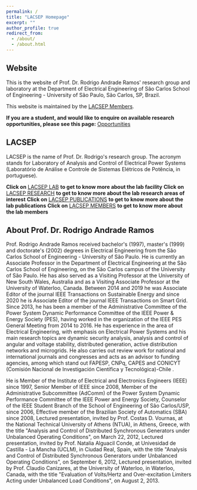 ```yaml
---
permalink: /
title: "LACSEP Homepage"
excerpt: ""
author_profile: true
redirect_from: 
  - /about/
  - /about.html
---
```


## Website
This is the website of Prof. Dr. Rodrigo Andrade Ramos' research group and laboratory at the Department of Electrical Engineering of São Carlos School of Engineering - University of São Paulo, São Carlos, SP, Brazil.

This website is maintained by the [LACSEP Members](https://lacsep.github.io/lacsep-members/).

**If you are a student, and would like to enquire on available research opportunities, please see this page:** [Opportunities](https://lacsep.github.io/lacsep-opportunities/)

## LACSEP
LACSEP is the name of Prof. Dr. Rodrigo's research group. The acronym stands for Laboratory of Analysis and Control of Electrical Power Systems (Laboratório de Análise e Controle de Sistemas Elétricos de Potência, in portuguese). 

**Click on** [LACSEP LAB](https://lacsep.github.io/lacsep-lab/) **to get to know more about the lab facility**
**Click on** [LACSEP RESEARCH](https://lacsep.github.io/lacsep-research/) **to get to know more about the lab research areas of interest**
**Click on** [LACSEP PUBLICATIONS](https://lacsep.github.io/lacsep-publications/) **to get to know more about the lab publications**
**Click on** [LACSEP MEMBERS](https://lacsep.github.io/lacsep-members/) **to get to know more about the lab members**

## About Prof. Dr. Rodrigo Andrade Ramos
Prof. Rodrigo Andrade Ramos received bachelor's (1997), master's (1999) and doctorate's (2002) degrees in Electrical Engineering from the São Carlos School of Engineering - University of São Paulo. He is currently an Associate Professor in the Department of Electrical Engineering at the São Carlos School of Engineering, on the São Carlos campus of the University of São Paulo. He has also served as a Visiting Professor at the University of New South Wales, Australia and as a Visiting Associate Professor at the University of Waterloo, Canada. Between 2014 and 2019 he was Associate Editor of the journal IEEE Transactions on Sustainable Energy and since 2020 he is Associate Editor of the journal IEEE Transactions on Smart Grid. Since 2013, he has been a member of the Administrative Committee of the Power System Dynamic Performance Committee of the IEEE Power & Energy Society (PES), having worked in the organization of the IEEE PES General Meeting from 2014 to 2016. He has experience in the area of Electrical Engineering, with emphasis on Electrical Power Systems and his main research topics are dynamic security analysis, analysis and control of angular and voltage stability, distributed generation, active distribution networks and microgrids. He also carries out review work for national and international journals and congresses and acts as an advisor to funding agencies, among which stand out FAPESP, CNPq, CAPES and CONICYT (Comisión Nacional de Investigación Científica y Tecnológica)-Chile .

He is Member of the Institute of Electrical and Electronics Engineers (IEEE) since 1997, Senior Member of IEEE since 2008, Member of the Administrative Subcommittee (AdComm) of the Power System Dynamic Performance Committee of the IEEE Power and Energy Society, Counselor of the IEEE Student Branch of the School of Engineering of São Carlos/USP, since 2006, Effective member of the Brazilian Society of Automatics (SBA) since 2008, Lectured presentation, invited by Prof. Costas D. Vournas, at the National Technical University of Athens (NTUA), in Athens, Greece, with the title "Analysis and Control of Distributed Synchronous Generators under Unbalanced Operating Conditions", on March 22, 2012, Lectured presentation, invited by Prof. Natalia Alguacil Conde, at Univesidad de Castilla - La Mancha (UCLM), in Ciudad Real, Spain, with the title "Analysis and Control of Distributed Synchronous Generators under Unbalanced Operating Conditions", on September 6, 2012, Lectured presentation, invited by Prof. Claudio Canizares, at the University of Waterloo, in Waterloo, Canada, with the title "Evaluation of Volts/Hertz and Over-excitation Limiters Acting under Unbalanced Load Conditions", on August 2, 2013.